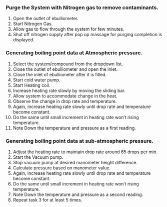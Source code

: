 <h3> Purge the System with Nitrogen gas to remove contaminants. </h3>
<ol type='1'>
<li> Open the outlet of ebulliometer. </li>
<li> Start Nitrogen Gas. </li>
<li> Allow gas to flow through the system for few minutes. </li>
<li> Shut off nitrogen supply after pop up   massage for purging completion is displayed. </li>
</ol>

<h3>Generating boiling point data at Atmospheric pressure. </h3>
<ol type='1'>
<li>Select the system/compound from the dropdown list. </li>
<li>Close the outlet of ebulliometer and open the inlet. </li>
<li>Close the inlet of ebulliometer after it is filled. </li>
<li>Start cold water pump. </li>
<li>Start Heating coil. </li>
<li>Increase heating rate slowly by moving the sliding bar. </li>
<li>Allow system to accommodate change in the heat. </li>
<li>Observe the change in drop rate and temperature. </li>
<li>Again, increase heating rate slowly until drop rate and temperature become constant. </li>
<li>Do the same until small increment in heating rate won’t rising temperature. </li>
<li>Note Down the temperature and pressure as a first reading. </li>
</ol>

<h3> Generating boiling point data at sub-atmospheric pressure. </h3>
<ol type='1'>
<li>Adjust the heating rate to maintain drop rate around 65 drops per min. </li>
<li>Start the Vacuum pump. </li>
<li>Stop vacuum pump at desired manometer height difference. </li>
<li>Calculate pressure based on manometer value. </li>
<li>Again, increase heating rate slowly until drop rate and temperature become constant. </li>
<li>Do the same until small increment in heating rate won’t rising temperature. </li>
<li>Note Down the temperature and pressure as a second reading. </li>
<li>Repeat task 3 for at least 5 times. </li>
</ol>
